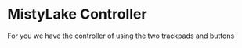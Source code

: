 <h1>MistyLake Controller</h1>
<p>For you we have the controller of using the two trackpads and buttons</p>

